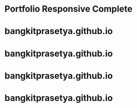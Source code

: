 # Portfolio Responsive Complete

# bangkitprasetya.github.io
# bangkitprasetya.github.io
# bangkitprasetya.github.io
# bangkitprasetya.github.io
